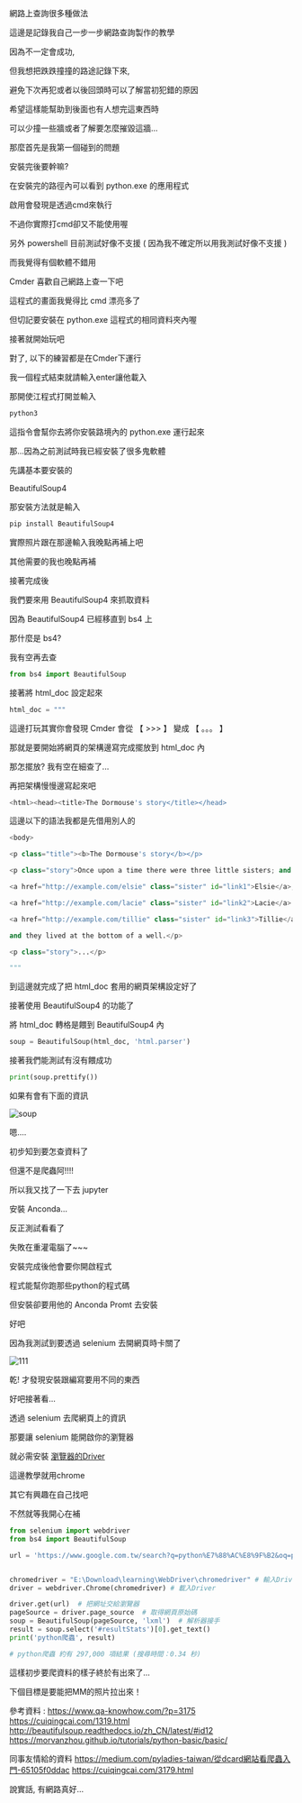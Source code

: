 網路上查詢很多種做法

這邊是記錄我自己一步一步網路查詢製作的教學

因為不一定會成功,

但我想把跌跌撞撞的路途記錄下來,

避免下次再犯或者以後回頭時可以了解當初犯錯的原因

希望這樣能幫助到後面也有人想完這東西時

可以少撞一些牆或者了解要怎麼摧毀這牆...

那麼首先是我第一個碰到的問題

安裝完後要幹嘛?

在安裝完的路徑內可以看到 python.exe 的應用程式

啟用會發現是透過cmd來執行

不過你實際打cmd卻又不能使用喔

另外 powershell 目前測試好像不支援
( 因為我不確定所以用我測試好像不支援 )

而我覺得有個軟體不錯用

Cmder 喜歡自己網路上查一下吧

這程式的畫面我覺得比 cmd 漂亮多了

但切記要安裝在 python.exe 這程式的相同資料夾內喔

接著就開始玩吧

對了, 以下的練習都是在Cmder下運行

我一個程式結束就請輸入enter讓他載入

那開使江程式打開並輸入

```python
python3
```

這指令會幫你去將你安裝路境內的 python.exe 運行起來

那...因為之前測試時我已經安裝了很多鬼軟體

先講基本要安裝的

BeautifulSoup4

那安裝方法就是輸入

```python
pip install BeautifulSoup4
```

實際照片跟在那邊輸入我晚點再補上吧

其他需要的我也晚點再補

接著完成後

我們要來用 BeautifulSoup4 來抓取資料

因為 BeautifulSoup4 已經移直到 bs4 上

那什麼是 bs4?

我有空再去查

```python
from bs4 import BeautifulSoup
```

接著將 html_doc 設定起來

```python
html_doc = """
```

這邊打玩其實你會發現 Cmder 會從 【 >>> 】 變成 【 。。。 】

那就是要開始將網頁的架構邊寫完成擺放到 html_doc 內

那怎擺放? 我有空在細查了...

再把架構慢慢邊寫起來吧

```python
<html><head><title>The Dormouse's story</title></head>
```

這邊以下的語法我都是先借用別人的

```python
<body>
```

```python
<p class="title"><b>The Dormouse's story</b></p>
```

```python
<p class="story">Once upon a time there were three little sisters; and their names were
```

```python
<a href="http://example.com/elsie" class="sister" id="link1">Elsie</a>,
```

```python
<a href="http://example.com/lacie" class="sister" id="link2">Lacie</a> and
```

```python
<a href="http://example.com/tillie" class="sister" id="link3">Tillie</a>;
```

```python
and they lived at the bottom of a well.</p>
```

```python
<p class="story">...</p>
```

```python
"""
```

到這邊就完成了把 html_doc 套用的網頁架構設定好了

接著使用 BeautifulSoup4 的功能了

將 html_doc 轉格是餵到 BeautifulSoup4 內

```python
soup = BeautifulSoup(html_doc, 'html.parser')
```

接著我們能測試有沒有餵成功

```python
print(soup.prettify())
```

如果有會有下面的資訊

![soup](https://github.com/goelin66/Nospeek/blob/master/pic/intosoup.PNG?raw=true)

嗯....

初步知到要怎查資料了

但還不是爬蟲阿!!!!

所以我又找了一下去 jupyter

安裝 Anconda...

反正測試看看了

失敗在重灌電腦了~~~

安裝完成後他會要你開啟程式

程式能幫你跑那些python的程式碼

但安裝卻要用他的 Anconda Promt 去安裝

好吧

因為我測試到要透過 selenium 去開網頁時卡關了

![111](https://github.com/goelin66/Nospeek/blob/master/pic/111.PNG?raw=true)

乾! 才發現安裝跟編寫要用不同的東西

好吧接著看...

透過 selenium 去爬網頁上的資訊

那要讓 selenium 能開啟你的瀏覽器

就必需安裝 [瀏覽器的Driver](http://chromedriver.chromium.org/downloads)

這邊教學就用chrome

其它有興趣在自己找吧

不然就等我開心在補

```python
from selenium import webdriver
from bs4 import BeautifulSoup

url = 'https://www.google.com.tw/search?q=python%E7%88%AC%E8%9F%B2&oq=python%E7%88%AC%E8%9F%B2&aqs=chrome..69i57j69i59l2j69i61l2j0.2543j0j7&sourceid=chrome&ie=UTF-8' # 把網址輸入


chromedriver = "E:\Download\learning\WebDriver\chromedriver" # 輸入Driver擺放的位址
driver = webdriver.Chrome(chromedriver) # 載入Driver

driver.get(url)  # 把網址交給瀏覽器
pageSource = driver.page_source  # 取得網頁原始碼
soup = BeautifulSoup(pageSource, 'lxml')  # 解析器接手
result = soup.select('#resultStats')[0].get_text()
print('python爬蟲', result)

# python爬蟲 約有 297,000 項結果 (搜尋時間：0.34 秒)
```

這樣初步要爬資料的樣子終於有出來了...

下個目標是要能把MM的照片拉出來！


參考資料 : 
https://www.qa-knowhow.com/?p=3175
https://cuiqingcai.com/1319.html
http://beautifulsoup.readthedocs.io/zh_CN/latest/#id12
https://morvanzhou.github.io/tutorials/python-basic/basic/

同事友情給的資料
https://medium.com/pyladies-taiwan/從dcard網站看爬蟲入門-65105f0ddac
https://cuiqingcai.com/3179.html

說實話, 有網路真好...
